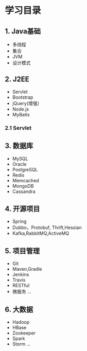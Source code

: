 # 学习目录


## 1. Java基础

* 多线程
* 集合
* JVM
* 设计模式

## 2. J2EE

* Servlet
* Bootstrap
* jQuery(增强）
* Node.js
* MyBatis

### 2.1 Servlet



## 3. 数据库

* MySQL
* Oracle
* PostgreSQL
* Redis
* Memcached
* MongoDB
* Cassandra

## 4. 开源项目

* Spring
* Dubbo，Protobuf, Thrift,Hessian
* Kafka,RabbitMQ,ActiveMQ

## 5. 项目管理

* Git
* Maven,Gradle
* Jenkins
* Travis
* RESTful
* 微服务 
...

## 6. 大数据

* Hadoop
* HBase
* Zookeeper
* Spark
* Storm
...

